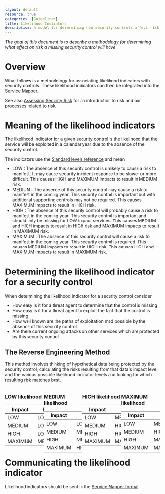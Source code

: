 ```yaml
---
layout: default
resource: true
categories: [Guidelines]
title: Likelihood Indicators
description: A model for determining how security controls affect risk
---
```


*The goal of this document is to describe a methodology for determining what
effect on risk a missing security control will have*

# Overview

What follows is a methodology for associating likelihood indicators with security controls. These likelihood indicators
can then be integrated into the [Service Mapper](https://github.com/mozilla/service-map).

See also [Assessing Security Risk](/guidelines/assessing_security_risk) for an introduction to risk and our processes related to
risk.

# Meaning of the likelihood indicators

The likelihood indicator for a given security control is the likelihood that the service will be exploited in a calendar
year due to the absence of the security control.

The indicators use the [Standard levels reference](standard_levels) and mean
* LOW : The absence of this security control is unlikely to cause a risk to manifest. It may cause security incident
  response to be slower or more difficult. This causes HIGH and MAXIMUM impacts to result in MEDIUM risk.
* MEDIUM : The absence of this security control may cause a risk to manifest in the coming year. This security control
  is important but with additional supporting controls may not be required. This causes MAXIMUM impacts to result in
HIGH risk.
* HIGH : The absence of this security control will probably cause a risk to manifest in the coming year. This security
  control is important and should only be missing for LOW impact services. This causes MEDIUM and HIGH impacts to result
in HIGH risk and MAXIMUM impacts to result in MAXIMUM risk.
* MAXIMUM : The absence of this security control will cause a risk to manifest in the coming year. This security control
  is required. This causes MEDIUM impacts to result in HIGH risk. This causes HIGH and MAXIMUM impacts to result in
MAXIMUM risk.

# Determining the likelihood indicator for a security control

When determining the likelihood indicator for a security control consider

* How easy is it for a threat agent to determine that the control is missing
* How easy is it for a threat agent to exploit the fact that the control is missing
* How well known are the paths of exploitation mad possible by the absence of this security control
* Are there current ongoing attacks on other services which are protected by this security control

## The Reverse Engineering Method

This method involves thinking of hypothetical data being protected by the security control, calculating the risks
resulting from that data's impact level and the various possible likelihood indicator levels and looking for which
resulting risk matches best.

<div style="float:left; width: 25%;">

### LOW likelihood

| Impact  | Risk   |
| ------- | ------ |
| LOW     | LOW    |
| MEDIUM  | LOW    |
| HIGH    | LOW    |
| MAXIMUM | MEDIUM |

</div><div style="float:left; width: 25%;">

### MEDIUM likelihood

| Impact  | Risk   |
| ------- | ------ |
| LOW     | LOW    |
| MEDIUM  | MEDIUM |
| HIGH    | MEDIUM |
| MAXIMUM | HIGH   |
</div><div style="float:left; width: 25%;">

### HIGH likelihood

| Impact  | Risk    |
| ------- | ------- |
| LOW     | MEDIUM  |
| MEDIUM  | HIGH    |
| HIGH    | HIGH    |
| MAXIMUM | MAXIMUM |
</div><div style="float:left; width: 25%;">

### MAXIMUM likelihood

| Impact  | Risk    |
| ------- | ------- |
| LOW     | MEDIUM  |
| MEDIUM  | HIGH    |
| HIGH    | MAXIMUM |
| MAXIMUM | MAXIMUM |
</div>

# Communicating the likelihood indicator

Likelihood indicators should be sent in the [Service Mapper
format](https://github.com/mozilla/service-map/blob/master/serviceapi/reference.go#L152)
